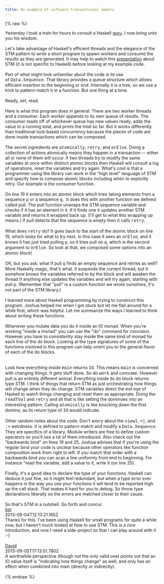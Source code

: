 ```yaml
---
title: An example of software transactional memory
---
```


{% raw %}
<div class="css-full-post-content js-full-post-content">
<div>Yesterday I took a train for hours to consult a Haskell <a href="https://github.com/sciolizer">guru</a>. I now bring unto you his wisdom.</div><div><br /></div>Let's take advantage of Haskell's efficient threads and the elegance of the STM pattern to write a short program to spawn workers and consume the results as they are generated. It may help to watch this <a href="http://blip.tv/oreilly-open-source-convention/oscon-2007-simon-peyton-jones-322473">presentation</a> about STM (it is not specific to Haskell)&nbsp;before looking at my example code.<br /><div><br /></div><div><div>Part of what might look unfamiliar about the code is its use of&nbsp;<span style="font-family: Courier New, Courier, monospace;">Data.Sequence</span>. That library provides a queue structure which allows efficient insertion to the beginning or end. Internally it is a tree, so we use a trick to pattern-match it in a function. But one thing at a time.</div></div><div><br /></div><div>Ready, set, read.</div><code data-gist-hide-footer="true" data-gist-id="6433963"></code><br /><div>Here is what this program does in general. There are two worker threads and a consumer. Each worker appends to its own queue of results. The consumer reads off of whichever queue has new values ready, adds the value to a running total, and prints the total so far. But it works differently than traditional lock-based concurrency because the pieces of code are done inside transactions which can be composed.</div><div><br /></div><div>The secret ingredients are <span style="font-family: Courier New, Courier, monospace;">atomically</span>, <span style="font-family: Courier New, Courier, monospace;">retry</span>, and <span style="font-family: Courier New, Courier, monospace;">orElse</span>. Doing a collection of actions atomically means they happen in a transaction -- either all or none of them will occur. If two threads try to modify the same variables at once within distinct atomic blocks then Haskell will consult a log of operations, reset the variables and try again. What's cool is that a programmer using the library can work in the "high level" language of STM and specify how to compose atomic blocks including when to explicitly retry. Our example is the consumer function.</div><div><br /></div><div>On line 19 it enters into an atomic block which tries taking elements from a sequence <span style="font-family: Courier New, Courier, monospace;">p</span> or a sequence <span style="font-family: Courier New, Courier, monospace;">q</span>. &nbsp;It does this with another function we defined called pull. The pull function unwraps the STM sequence variable and checks if it has an element in it. If it finds one it updates another STM variable and returns it wrapped back up. (I'll get to what this wrapping up means.) If pull detects that the sequence is empty then it calls <span style="font-family: Courier New, Courier, monospace;">retry</span>.</div><div><br /></div><div>What does <span style="font-family: Courier New, Courier, monospace;">retry</span> do? It goes back to the start of the atomic block on line 19, which looks for what to try next. In this case it sees an <span style="font-family: Courier New, Courier, monospace;">orElse</span>, and it knows it has just tried pulling <span style="font-family: Courier New, Courier, monospace;">p</span>, so it tries pull on <span style="font-family: Courier New, Courier, monospace;">q</span>, which is the second argument to <span style="font-family: Courier New, Courier, monospace;">orElse</span>. So look at that, we composed some options into an atomic block!</div><div><br /></div><div>OK, but you ask: what if pull <span style="font-family: Courier New, Courier, monospace;">q</span> finds an empty sequence and retries as well? More Haskelly magic, that's what. It suspends the current thread, but it somehow knows the variables referred to by the block and will awaken the thread if anything else updates the variables and will try again, starting with pull <span style="font-family: Courier New, Courier, monospace;">p</span>. (Remember that "pull" is a custom function we wrote ourselves, it's not part of the STM library.)</div><div><br /></div><div>I learned more about Haskell programming by trying to construct this program. Joshua helped me when I got stuck but let me flail around for a while first, which was helpful. Let me summarize the ways I learned to think about writing these functions.</div><div><br /></div><div>Whenever you mutate data you do it inside an IO monad. When you're working "inside a monad" you can use the "do" command for concision. However you have to consistently stay inside the same kind of monad for each line of the do block. Looking at the type signatures of some of the functions involved in this program can help orient you to the general flavor of each of the do blocks.</div><div><br /></div><code data-gist-hide-footer="true" data-gist-hide-line-numbers="true" data-gist-id="6433789"></code><br /><div>Look how everything inside <span style="font-family: Courier New, Courier, monospace;">main</span> returns <span style="font-family: Courier New, Courier, monospace;">IO</span>. This means <span style="font-family: Courier New, Courier, monospace;">main</span> is concerned with changing things. It gets stuff done. So do <span style="font-family: Courier New, Courier, monospace;">work</span> and <span style="font-family: Courier New, Courier, monospace;">consume</span>. However pull is an entirely different animal. Everything inside its do block returns type STM. I think of things that return STM as just orchestrating how things will change when they do change. STM variables direct the evil eye of Haskell to watch things changing and reset them as appropriate. Doing the <span style="font-family: Courier New, Courier, monospace;">readTVal</span> and <span style="font-family: Courier New, Courier, monospace;">retry</span> and all that is like setting the dominoes into an interesting pattern. Calling <span style="font-family: Courier New, Courier, monospace;">atomically</span> is like knocking down the first domino, as its return type of <span style="font-family: Courier New, Courier, monospace;">IO</span> would indicate.</div><div><br /></div><div>Other random notes about the code. Don't worry about the <span style="font-family: Courier New, Courier, monospace;">viewl</span>, <span style="font-family: Courier New, Courier, monospace;">&lt;|</span><span style="font-family: inherit;">, and </span><span style="font-family: Courier New, Courier, monospace;">:&lt;</span> weirdness. It is defined to pattern-match and modify a <span style="font-family: Courier New, Courier, monospace;">Data.Sequence</span>. They are specifics of a library. Module writers are free to define custom operators so you'll see a lot of them introduced. Also check out the "backwards bind" on lines 19 and 25. Joshua advises that if you're using the regular bind your code is unclear because other operators like function composition work from right to left. If you match that order with a backwards bind you can scan a line uniformly from end to beginning. For instance "read the variable, add a value to it, write it (on line 25).</div><div><br /></div><div>Finally, it's a good idea to declare the type of your functions. Haskell can deduce it just fine, so it might feel redundant, but when a type error ever happens in the way you use your functions it will tend to be reported high up the call stack. That makes it hard for you to debug. So throw type declarations liberally so the errors are matched closer to their cause.</div><div><br /></div><div>So that's STM in a nutshell. Go forth and concur.</div>
</div>
<div class="css-full-comments-content js-full-comments-content">
<div class="css-full-comment js-full-comment">
  <div class="css-comment-user-link js-comment-user-link">
  <a href="http://www.blogger.com/profile/07389927430214750440">
  <div class="css-comment-name js-comment-name">
    bst
  </div>
  </a>
  <div class="css-comment-date js-comment-date">
    2013-09-04T12:13:21.165Z
  </div>
  </div>
  <div class="css-comment-content js-comment-content">
    Thanks for this. I&#39;ve been using Haskell for small programs for quite a while now, but I haven&#39;t much looked at how to use STM. This is a nice introduction, and now I need a side-project so that I can play around with it :-)
  </div>
  <br/>
</div>
<div class="css-full-comment js-full-comment">
  <div class="css-comment-user-link js-comment-user-link">
  <a href="http://www.blogger.com/profile/05140850890065532317">
  <div class="css-comment-name js-comment-name">
    David
  </div>
  </a>
  <div class="css-comment-date js-comment-date">
    2013-09-05T17:13:51.780Z
  </div>
  </div>
  <div class="css-comment-content js-comment-content">
    A worthwhile perspective (though not the only valid one) points out that an IO value itself is &quot;indicating how things change&quot; as well, and only has an effect when combined into main (directly or indirectly).
  </div>
  <br/>
</div>
</div>
{% endraw %}
